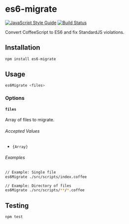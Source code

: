 # es6-migrate
[![JavaScript Style Guide](https://cdn.rawgit.com/feross/standard/master/badge.svg)](https://github.com/feross/standard)
[![Build Status](https://travis-ci.org/dcalhoun/es6-migrate.svg?branch=master)](https://travis-ci.org/dcalhoun/es6-migrate)

Convert CoffeeScript to ES6 and fix StandardJS violations.

## Installation

```bash
npm install es6-migrate
```

## Usage
```bash
es6Migrate <files>
```

### Options
#### `files`
Array of files to migrate.

###### Accepted Values
- `{Array}`

###### Examples
```bash
// Example: Single file
es6Migrate ./src/scripts/index.coffee

// Example: Directory of files
es6Migrate ./src/scripts/**/*.coffee
```

## Testing

```bash
npm test
```
